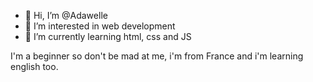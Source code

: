 - 👋 Hi, I’m @Adawelle
- 👀 I’m interested in web development
- 🌱 I’m currently learning html, css and JS

I'm a beginner so don't be mad at me, i'm from France and i'm learning english too.
